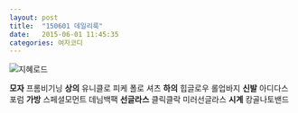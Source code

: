 ```yaml
---
layout: post
title:  "150601 데일리룩"
date:   2015-06-01 11:45:35
categories: 여자코디
---
```




![지혜로드](https://lh6.googleusercontent.com/-b7drSx0Fu6o/VWhn9alBP2I/AAAAAAAAAC4/9IBHyx5ibrE/s351-no/0601.jpg)

**모자** 프롬비기닝
**상의** 유니클로 피케 폴로 셔츠
**하의**  힙글로우 롤업바지
**신발** 아디다스 포럼
**가방** 스페셜모먼트 데님백팩
**선글라스** 클릭클락 미러선글라스
**시계** 캉골나토밴드
